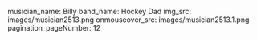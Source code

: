 musician_name: Billy
band_name: Hockey Dad
img_src: images/musician2513.png
onmouseover_src: images/musician2513.1.png
pagination_pageNumber: 12